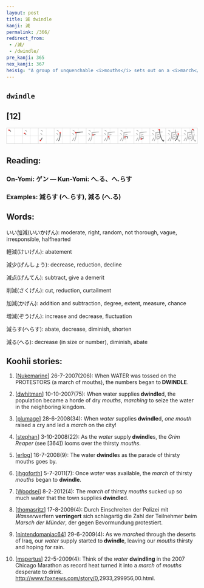 ```yaml
---
layout: post
title: 減 dwindle
kanji: 減
permalink: /366/
redirect_from:
 - /減/
 - /dwindle/
pre_kanji: 365
nex_kanji: 367
heisig: "A group of unquenchable <i>mouths</i> sets out on a <i>march</i> across the country, drinking <i>water</i> wherever they find it until the <i>water</i> supply has <b>dwindled</b> to a trickle, triggering a national disaster."
---
```


## `dwindle`

## [12]

<div class="stroke"><img src="../images/E6B89B.png" /></div>

## Reading:

### On-Yomi: ゲン &mdash; Kun-Yomi: へ.る、へ.らす

### Examples: 減らす (へ.らす), 減る (へ.る)

## Words:

いい加減(いいかげん): moderate, right, random, not thorough, vague, irresponsible, halfhearted

軽減(けいげん): abatement

減少(げんしょう): decrease, reduction, decline

減点(げんてん): subtract, give a demerit

削減(さくげん): cut, reduction, curtailment

加減(かげん): addition and subtraction, degree, extent, measure, chance

増減(ぞうげん): increase and decrease, fluctuation

減らす(へらす): abate, decrease, diminish, shorten

減る(へる): decrease (in size or number), diminish, abate

## Koohii stories:

1) [<a href="http://kanji.koohii.com/profile/Nukemarine">Nukemarine</a>] 26-7-2007(206): When WATER was tossed on the PROTESTORS (a march of mouths), the numbers began to<strong> DWINDLE</strong>. 

2) [<a href="http://kanji.koohii.com/profile/dwhitman">dwhitman</a>] 10-10-2007(75): When water supplies<strong> dwindle</strong>d, the population became a horde of dry <em>mouths</em>, <em>marching</em> to seize the water in the neighboring kingdom. 

3) [<a href="http://kanji.koohii.com/profile/plumage">plumage</a>] 28-6-2008(34): When <em>water</em> supplies<strong> dwindle</strong>d, <em>one</em> <em>mouth</em> raised a cry and led a <em>march</em> on the city! 

4) [<a href="http://kanji.koohii.com/profile/stephan">stephan</a>] 3-10-2008(22): As the <em>water</em> supply<strong> dwindle</strong>s, the <em>Grim Reaper</em> (see [364]) looms over the thirsty <em>mouths</em>. 

5) [<a href="http://kanji.koohii.com/profile/erlog">erlog</a>] 16-7-2008(9): The water<strong> dwindle</strong>s as the parade of thirsty mouths goes by. 

6) [<a href="http://kanji.koohii.com/profile/jhgoforth">jhgoforth</a>] 5-7-2011(7): Once <em>water</em> was available, the <em>march</em> of thirsty <em>mouths</em> began to <strong>dwindle</strong>. 

7) [<a href="http://kanji.koohii.com/profile/Woodsei">Woodsei</a>] 8-2-2012(4): The <em>march</em> of thirsty <em>mouths</em> sucked up so much water that the town supplies<strong> dwindle</strong>d. 

8) [<a href="http://kanji.koohii.com/profile/thomasritz">thomasritz</a>] 17-8-2009(4): Durch Einschreiten der Polizei mit <em>Wasser</em>werfern <strong>verringert</strong> sich schlagartig die Zahl der Teilnehmer beim <em>Marsch der Münder</em>, der gegen Bevormundung protestiert. 

9) [<a href="http://kanji.koohii.com/profile/nintendomaniac64">nintendomaniac64</a>] 29-6-2009(4): As we <em>march</em>ed through the deserts of Iraq, our <em>water</em> supply started to<strong> dwindle</strong>, leaving our <em>mouths</em> thirsty and hoping for rain. 

10) [<a href="http://kanji.koohii.com/profile/mspertus">mspertus</a>] 22-5-2009(4): Think of the <em>water</em> <strong>dwindling</strong> in the 2007 Chicago Marathon as record heat turned it into a <em>march</em> of <em>mouths</em> desperate to drink. <a href="http://www.foxnews.com/story/0">http://www.foxnews.com/story/0</a>,2933,299956,00.html. 
